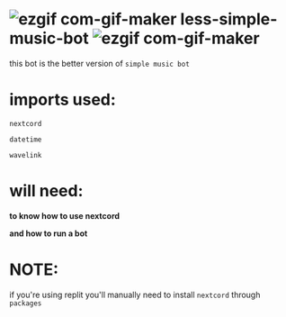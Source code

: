 # ![ezgif com-gif-maker](https://user-images.githubusercontent.com/90879002/143177564-1c5b816d-ae51-4cae-bd92-853c292ca0a8.gif) less-simple-music-bot ![ezgif com-gif-maker](https://user-images.githubusercontent.com/90879002/143177564-1c5b816d-ae51-4cae-bd92-853c292ca0a8.gif)
this bot is the better version of  `simple music bot`

# imports used:


`nextcord`


`datetime`


`wavelink`


# will need:

**to know how to use nextcord**

**and how to run a bot**


# NOTE:

if you're using replit you'll manually need to install `nextcord` through `packages`
